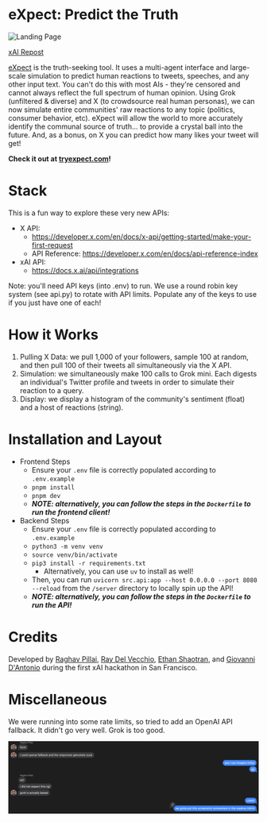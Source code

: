 # eXpect: Predict the Truth

![Landing Page](client/public/landing.png)

[xAI Repost](https://x.com/xai/status/1846989686549696900)


[eXpect](https://tryexpect.com/login) is the truth-seeking tool. It uses a multi-agent interface and large-scale simulation to predict human reactions to tweets, speeches, and any other input text. You can't do this with most AIs - they're censored and cannot always reflect the full spectrum of human opinion. Using Grok (unfiltered & diverse) and X (to crowdsource real human personas), we can now simulate entire communities' raw reactions to any topic (politics, consumer behavior, etc). eXpect will allow the world to more accurately identify the communal source of truth... to provide a crystal ball into the future. And, as a bonus, on X you can predict how many likes your tweet will get!

**Check it out at [tryexpect.com](https://tryexpect.com/login)!**

# Stack

This is a fun way to explore these very new APIs:

- X API:
  - https://developer.x.com/en/docs/x-api/getting-started/make-your-first-request
  - API Reference: https://developer.x.com/en/docs/api-reference-index
- xAI API:
  - https://docs.x.ai/api/integrations

Note: you'll need API keys (into .env) to run. We use a round robin key system (see api.py) to rotate with API limits. Populate any of the keys to use if you just have one of each!

# How it Works

1. Pulling X Data: we pull 1,000 of your followers, sample 100 at random, and then pull 100 of their tweets all simultaneously via the X API.
2. Simulation: we simultaneously make 100 calls to Grok mini. Each digests an individual's Twitter profile and tweets in order to simulate their reaction to a query.
3. Display: we display a histogram of the community's sentiment (float) and a host of reactions (string).

# Installation and Layout

* Frontend Steps
    * Ensure your `.env` file is correctly populated according to `.env.example`
    * `pnpm install`
    * `pnpm dev`
     * ***NOTE: alternatively, you can follow the steps in the `Dockerfile` to run the frontend client!***
* Backend Steps
    * Ensure your `.env` file is correctly populated according to `.env.example`
    * `python3 -m venv venv`
    * `source venv/bin/activate`
    * `pip3 install -r requirements.txt`
        * Alternatively, you can use `uv` to install as well!
    * Then, you can run `uvicorn src.api:app --host 0.0.0.0 --port 8080 --reload` from the `/server` directory to locally spin up the API!
    * ***NOTE: alternatively, you can follow the steps in the `Dockerfile` to run the API!***
    
# Credits
Developed by [Raghav Pillai](https://x.com/rag_pil), [Ray Del Vecchio](https://x.com/raydelvecc), [Ethan Shaotran](https://x.com/EShaotran), and [Giovanni D'Antonio](https://x.com/GiovanniMDanto2) during the first xAI hackathon in San Francisco.

# Miscellaneous
We were running into some rate limits, so tried to add an OpenAI API fallback. It didn't go very well. Grok is too good.

![Evidence](client/public/grokbetter.png)
